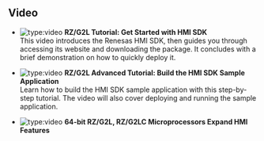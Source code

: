 ## Video

<div class="grid cards" markdown>

-   ![type:video](https://www.youtube-nocookie.com/embed/J4abd6kZUZk)
**RZ/G2L Tutorial: Get Started with HMI SDK**<br>
This video introduces the Renesas HMI SDK, then guides you through accessing its website and downloading the package. 
It concludes with a brief demonstration on how to quickly deploy it.

-   ![type:video](https://www.youtube-nocookie.com/embed/ALEFtdzuMOc)
**RZ/G2L Advanced Tutorial: Build the HMI SDK Sample Application**<br>
Learn how to build the HMI SDK sample application with this step-by-step tutorial. 
The video will also cover deploying and running the sample application.

-   ![type:video](https://www.youtube-nocookie.com/embed/Y8plsCNA_0Y)
**64-bit RZ/G2L, RZ/G2LC Microprocessors Expand HMI Features**

</div>
